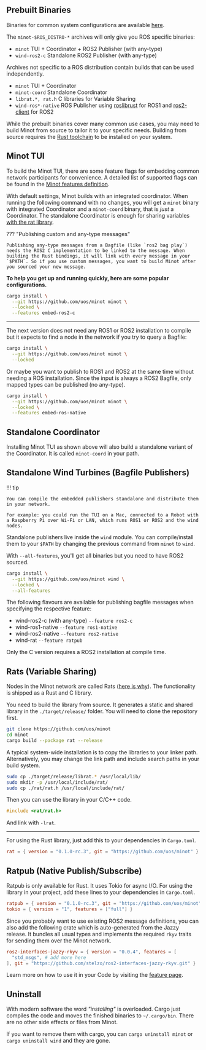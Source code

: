 ## Prebuilt Binaries

Binaries for common system configurations are available [here](https://github.com/uos/minot/releases).

The `minot-$ROS_DISTRO-*` archives will only give you ROS specific binaries:

- `minot` TUI + Coordinator + ROS2 Publisher (with any-type)
- `wind-ros2-c` Standalone ROS2 Publisher (with any-type)

Archives not specific to a ROS distribution contain builds that can be used independently.

- `minot` TUI + Coordinator
- `minot-coord` Standalone Coordinator
- `librat.*, rat.h` C libraries for Variable Sharing
- `wind-ros*-native` ROS Publisher using [roslibrust](https://crates.io/crates/roslibrust) for ROS1 and [ros2-client](https://crates.io/crates/ros2-client) for ROS2

While the prebuilt binaries cover many common use cases, you may need to build Minot from source to tailor it to your specific needs. Building from source requires the [Rust toolchain](https://www.rust-lang.org/tools/install) to be installed on your system.

## Minot TUI

To build the Minot TUI, there are some feature flags for embedding common network participants for convenience. A detailed list of supported flags can be found in the [Minot features definition](https://github.com/uos/minot/blob/main/minot/Cargo.toml#L45).

With default settings, Minot builds with an integrated coordinator. When running the following command with no changes, you will get a `minot` binary with integrated Coordinator and a `minot-coord` binary, that is *just* a Coordinator. The standalone Coordinator is enough for sharing variables [with the rat library](./varshare.md#library).


??? "Publishing custom and any-type messages"

    Publishing any-type messages from a Bagfile (like `ros2 bag play`) needs the ROS2 C implementation to be linked to the message. When building the Rust bindings, it will link with every message in your `$PATH`. So if you use custom messages, you want to build Minot after you sourced your new message.


**To help you get up and running quickly, here are some popular configurations.**

~~~bash title="(Recommended) With ROS2 publisher (+ any-type, needs sourced ROS2)"
cargo install \
  --git https://github.com/uos/minot minot \
  --locked \
  --features embed-ros2-c
~~~

---

The next version does not need any ROS1 or ROS2 installation to compile but it expects to find a node in the network if you try to query a Bagfile:

~~~bash title="Minimal with embedded Coordinator"
cargo install \
  --git https://github.com/uos/minot minot \
  --locked
~~~

Or maybe you want to publish to ROS1 and ROS2 at the same time without needing a ROS installation. Since the input is always a ROS2 Bagfile, only mapped types can be published (no any-type).

~~~bash title="With ROS1 and ROS2 publishers"
cargo install \
  --git https://github.com/uos/minot minot \
  --locked \
  --features embed-ros-native
~~~

## Standalone Coordinator

Installing Minot TUI as shown above will also build a standalone variant of the Coordinator. It is called `minot-coord` in your path.

## Standalone Wind Turbines (Bagfile Publishers)

!!! tip

    You can compile the embedded publishers standalone and distribute them in your network.

    For example: you could run the TUI on a Mac, connected to a Robot with a Raspberry Pi over Wi-Fi or LAN, which runs ROS1 or ROS2 and the wind nodes.


Standalone publishers live inside the `wind` module. You can compile/install them to your `$PATH` by changing the previous command from `minot` to `wind`.

With `--all-features`, you'll get all binaries but you need to have ROS2 sourced.

~~~bash title="Standalone Publishers (needs sourced ROS2)"
cargo install \
  --git https://github.com/uos/minot wind \
  --locked \
  --all-features
~~~

The following flavours are available for publishing bagfile messages when specifying the respective feature:

- wind-ros2-c (with any-type) `--feature ros2-c`
- wind-ros1-native `--feature ros1-native`
- wind-ros2-native `--feature ros2-native`
- wind-rat `--feature ratpub`

Only the C version requires a ROS2 installation at compile time.

## Rats (Variable Sharing)

Nodes in the Minot network are called Rats ([here is why](./lore.md)). The functionality is shipped as a Rust and C library.

<!-- You can get the precompiled shared or static library including the header file here. -->

You need to build the library from source. It generates a static and shared library in the `./target/release/` folder. You will need to clone the repository first.

~~~bash title="Build librat from source"
git clone https://github.com/uos/minot
cd minot
cargo build --package rat --release
~~~

A typical system-wide installation is to copy the libraries to your linker path. Alternatively, you may change the link path and include search paths in your build system.

~~~bash
sudo cp ./target/release/librat.* /usr/local/lib/
sudo mkdir -p /usr/local/include/rat/
sudo cp ./rat/rat.h /usr/local/include/rat/
~~~

Then you can use the library in your C/C++ code.
~~~C
#include <rat/rat.h>
~~~

And link with `-lrat`.

---

For using the Rust library, just add this to your dependencies in `Cargo.toml`.

~~~toml title="Cargo.toml"
rat = { version = "0.1.0-rc.3", git = "https://github.com/uos/minot" }
~~~

## Ratpub (Native Publish/Subscribe)

Ratpub is only available for Rust. It uses Tokio for async I/O.
For using the library in your project, add these lines to your dependencies in `Cargo.toml`.

~~~toml title="Cargo.toml"
ratpub = { version = "0.1.0-rc.3", git = "https://github.com/uos/minot" }
tokio = { version = "1", features = ["full"] }
~~~

Since you probably want to use existing ROS2 message definitions, you can also add the following crate which is auto-generated from the Jazzy release. It bundles all usual types and implements the required `rkyv` traits for sending them over the Minot network.

~~~toml title="Cargo.toml"
ros2-interfaces-jazzy-rkyv = { version = "0.0.4", features = [
  "std_msgs", # add more here
], git = "https://github.com/stelzo/ros2-interfaces-jazzy-rkyv.git" }
~~~

Learn more on how to use it in your Code by visiting the [feature page](./pubsub.md).


## Uninstall

With modern software the word *"installing"* is overloaded. Cargo just compiles the code and moves the finished binaries to `~/.cargo/bin`. There are no other side effects or files from Minot.

If you want to remove them with cargo, you can `cargo uninstall minot` or `cargo uninstall wind` and they are gone.
